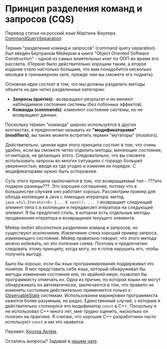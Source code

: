 # Принцип разделения команд и запросов (CQS)

Перевод статьи на русский язык Мартина Фаулера [CommandQuerySeparation](https://martinfowler.com/bliki/CommandQuerySeparation.html).

Термин "разделение команд и запросов" (command query separation) был введён Бертраном Мейером в книге "Object Oriented Software Construction" - одной из самых влиятельных книг по ООП во время его рассвета. (Первое было действительно хорошим таким, а второе издание стало настолько большим, что вам понадобится несколько месяцев в тренажерном зале, прежде чем вы сможете его поднять).

Основная идея состоит в том, что мы должны разделить методы объекта на две четко разделенные категории:

- **Запросы (queries)** : возвращают результат и не меняют наблюдаемое состояние системы (без побочных эффектов).
- **Команды (commands)**: изменяют состояние системы, но не возвращают данных.

Поскольку термин "команда" широко используется в других контекстах, я предпочитаю называть их **"модификаторами" (modifiers)**, вы также можете встретить термин "мутаторы" (mutators).

Действительно, ценная идея этого принципа состоит в том, что очень удобно, если вы сможете четко отделить методы, меняющие состояние, от методов, не делающих этого. Следовательно, что вы сможете использовать запросы во многих ситуациях с гораздо большей уверенностью, вводя их где угодно и изменяя их порядок. С модификаторами нужно быть осторожнее.

Суть этого принципа заключается в том, что возвращаемый тип - ???это подарок разницы???. Это хорошее соглашение, потому что в большинстве случаев оно работает хорошо. Рассмотрим пример для обхода коллекции в Java с помощью итератора: метод ```java.util.Iterator<E> {... E next(); ... }``` возвращает следующий элемент типа ```E``` в коллекции и передвигает итератора на следующий элемент. Я бы предпочел стиль, в котором есть отдельные методы *продвижения* итератора и возвращения *текущего* элемента.

Мейер любит абсолютное разделение команд и запросов, но существуют исключения. Извлечение стека хороший пример запроса, изменяющего состояние. Мейер правильно говорит, что этого метода можно избежать, но это полезная схема. Поэтому я предпочитаю следовать этому принципу, когда могу, но я готов нарушить его, чтобы получить выгоду.

Было бы хорошо, если бы язык программирования поддерживал это понятие. Я мог представить себе язык, который обнаруживал бы методы изменения состояния или, по крайней мере, позволял бы программисту отмечать их. Одна из причин, по которой языки не могут обнаруживать их автоматически, заключается в том, что правило не изменять состояние действительно применяется только к [ObservableState](ObservableState.md) системам. Использование маркировки программиста кажется более разумным, но редко. Единственный случай, с которым я действительно столкнулся это модификатор ```const``` в C++. Поскольку я не использовал C++ много лет, мне трудно оценить, насколько он полезен на практике. Я считаю, что хорошие C++ разработчики часто используют ```const``` и им это нравится.

Перевёл: [Кротов Артём](https://fb.com/artem.v.krotov).

Остались вопросы? Задавай в [нашем чате](https://t.me/technicalexcellenceru).
